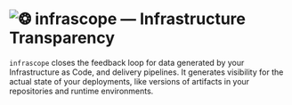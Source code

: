 # ![❂](https://raw.github.com/1and1/infrascope/master/doc/_static/infrascope-logo-36.png) infrascope — Infrastructure Transparency

`infrascope` closes the feedback loop for data generated by your
Infrastructure as Code, and delivery pipelines.
It generates visibility for the actual state of your deployments,
like versions of artifacts in your repositories and runtime environments.

